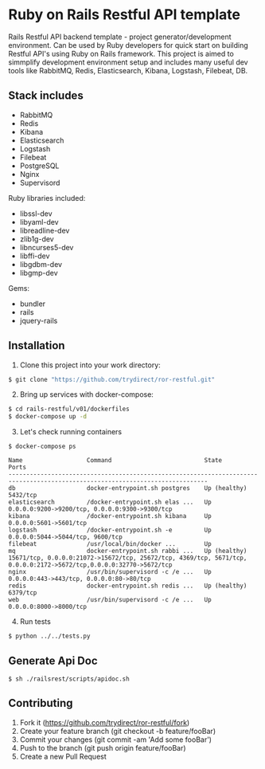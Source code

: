 # Ruby on Rails Restful API template

Rails Restful API backend template - project generator/development environment.
Can be used by Ruby developers for quick start on building Restful API's using Ruby on Rails framework.
This project is aimed to simmplify development environment setup and includes many useful dev tools like RabbitMQ, Redis, Elasticsearch, Kibana, Logstash, Filebeat, DB.

## Stack includes

* RabbitMQ 
* Redis 
* Kibana
* Elasticsearch
* Logstash
* Filebeat
* PostgreSQL
* Nginx
* Supervisord

Ruby libraries included:
* libssl-dev
* libyaml-dev
* libreadline-dev
* zlib1g-dev
* libncurses5-dev
* libffi-dev
* libgdbm-dev
* libgmp-dev

Gems:
* bundler
* rails
* jquery-rails


## Installation
1. Clone this project into your work directory:
```sh
$ git clone "https://github.com/trydirect/ror-restful.git"
```

2. Bring up services with docker-compose:
```sh
$ cd rails-restful/v01/dockerfiles
$ docker-compose up -d
```


3. Let's check running containers

```
$ docker-compose ps
```

```
Name                  Command                          State          Ports
------------------------------------------------------------------------------------------------------------------------------
db                    docker-entrypoint.sh postgres    Up (healthy)   5432/tcp
elasticsearch         /docker-entrypoint.sh elas ...   Up             0.0.0.0:9200->9200/tcp, 0.0.0.0:9300->9300/tcp
kibana                /docker-entrypoint.sh kibana     Up             0.0.0.0:5601->5601/tcp
logstash              /docker-entrypoint.sh -e         Up             0.0.0.0:5044->5044/tcp, 9600/tcp
filebeat              /usr/local/bin/docker ...        Up
mq                    docker-entrypoint.sh rabbi ...   Up (healthy)   15671/tcp, 0.0.0.0:21072->15672/tcp, 25672/tcp, 4369/tcp, 5671/tcp, 0.0.0.0:2172->5672/tcp,0.0.0.0:32770->5672/tcp
nginx                 /usr/bin/supervisord -c /e ...   Up             0.0.0.0:443->443/tcp, 0.0.0.0:80->80/tcp
redis                 docker-entrypoint.sh redis ...   Up (healthy)   6379/tcp
web                   /usr/bin/supervisord -c /e ...   Up             0.0.0.0:8000->8000/tcp   
```

4. Run tests

```
$ python ../../tests.py
```


## Generate Api Doc
```.env
$ sh ./railsrest/scripts/apidoc.sh
```


## Contributing

1. Fork it (https://github.com/trydirect/ror-restful/fork)
2. Create your feature branch (git checkout -b feature/fooBar)
3. Commit your changes (git commit -am 'Add some fooBar')
4. Push to the branch (git push origin feature/fooBar)
5. Create a new Pull Request
